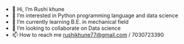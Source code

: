 - 👋 Hi, I’m Rushi khune
- 👀 I’m interested in Python programming language and data science
- 🌱 I’m currently learning B.E. in mechanical field
- 💞️ I’m looking to collaborate on Data science
- 📫 How to reach me rushikhune77@gmail.com / 7030723390

<!---
Rushikhune7/Rushikhune7 is a ✨ special ✨ repository because its `README.md` (this file) appears on your GitHub profile.
You can click the Preview link to take a look at your changes.
--->
